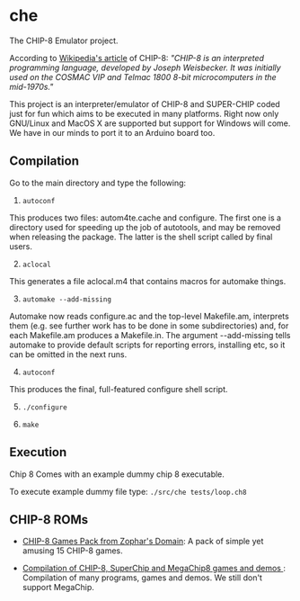 # che

The CHIP-8 Emulator project.

According to [Wikipedia's article](https://en.wikipedia.org/wiki/CHIP-8) of
CHIP-8:
*"CHIP-8 is an interpreted programming language, developed by Joseph Weisbecker.
It was initially used on the COSMAC VIP and Telmac 1800 8-bit microcomputers in
the mid-1970s."*

This project is an interpreter/emulator of CHIP-8 and SUPER-CHIP coded just for
fun which aims to be executed in many platforms. Right now only GNU/Linux and
MacOS X are supported but support for Windows will come. We have in our minds to
port it to an Arduino board too.

## Compilation

Go to the main directory and type the following:

1) `autoconf`

This produces two files: autom4te.cache and configure. The first one is a
directory used for speeding up the job of autotools, and may be removed when
releasing the package. The latter is the shell script called by final users.

2) `aclocal`

This generates a file aclocal.m4 that contains macros for automake things.

3) `automake --add-missing`

Automake now reads configure.ac and the top-level Makefile.am, interprets them
(e.g. see further work has to be done in some subdirectories) and, for each
Makefile.am produces a Makefile.in. The argument --add-missing tells automake to
provide default scripts for reporting errors, installing etc, so it can be
omitted in the next runs.

4) `autoconf`

This produces the final, full-featured configure shell script.

5) `./configure`

6) `make`

## Execution

Chip 8 Comes with an example dummy chip 8 executable.

To execute example dummy file type:
	`./src/che tests/loop.ch8`

## CHIP-8 ROMs

* [CHIP-8 Games Pack from Zophar's Domain](http://www.zophar.net/pdroms/chip8/chip-8-games-pack.html):
A pack of simple yet amusing 15 CHIP-8 games.

* [Compilation of CHIP-8, SuperChip and MegaChip8 games and demos ](http://www.chip8.com/?page=109):
Compilation of many programs, games and demos. We still don't support MegaChip.
